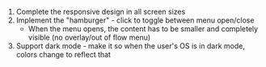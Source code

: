 1. Complete the responsive design in all screen sizes
2. Implement the "hamburger" - click to toggle between menu open/close
    - When the menu opens, the content has to be smaller and completely visible (no overlay/out of flow menu)
3. Support dark mode - make it so when the user's OS is in dark mode, colors change to reflect that